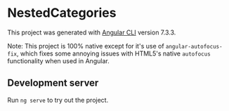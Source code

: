 # NestedCategories

This project was generated with [Angular CLI](https://github.com/angular/angular-cli) version 7.3.3.

Note: This project is 100% native except for it's use of `angular-autofocus-fix`, which fixes some annoying issues with HTML5's
native `autofocus` functionality when used in Angular.

## Development server

Run `ng serve` to try out the project.

